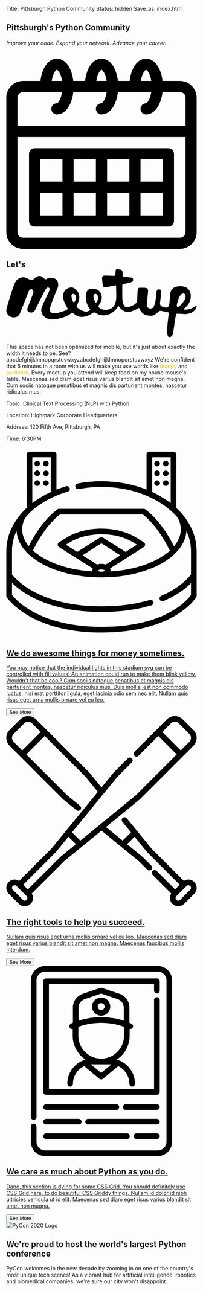 Title: Pittsburgh Python Community
Status: hidden
Save_as: index.html

<div class="index">
    <section class="hero">
        <div class="title-container container">
            <h1>Pittsburgh's Python Community</h1>
            <h6>Improve your code. Expand your network. Advance your career.</h6>
        </div>
    </section>
    <section class="meetup">
        <div class="flex-group">
            <div class="dat-calendar-space">
                <svg class="calendar" viewBox="0 0 512 512" xmlns="http://www.w3.org/2000/svg">
                    <path class="outside" d="m467 60h-46.851562c-1.4375-12.695312-4.691407-24.480469-9.519532-34.136719-8.339844-16.675781-20.636718-25.863281-34.628906-25.863281s-26.289062 9.1875-34.628906 25.863281c-4.828125 9.65625-8.082032 21.441407-9.519532 34.136719h-31.703124c-1.4375-12.695312-4.691407-24.480469-9.519532-34.136719-8.339844-16.675781-20.636718-25.863281-34.628906-25.863281s-26.289062 9.1875-34.628906 25.863281c-4.828125 9.65625-8.082032 21.441407-9.519532 34.136719h-31.703124c-1.4375-12.695312-4.691407-24.480469-9.519532-34.136719-8.339844-16.675781-20.636718-25.863281-34.628906-25.863281s-26.289062 9.1875-34.628906 25.863281c-4.828125 9.65625-8.082032 21.441407-9.519532 34.136719h-46.851562c-24.8125 0-45 20.1875-45 45v362c0 24.8125 20.1875 45 45 45h422c24.8125 0 45-20.1875 45-45v-362c0-24.8125-20.1875-45-45-45zm-98.796875-20.71875c3.835937-7.667969 7.277344-9.28125 7.796875-9.28125s3.960938 1.613281 7.796875 9.28125c2.84375 5.683594 4.929687 12.855469 6.105469 20.71875h-27.804688c1.175782-7.863281 3.265625-15.035156 6.105469-20.71875zm-120 0c3.835937-7.667969 7.277344-9.28125 7.796875-9.28125s3.960938 1.613281 7.796875 9.28125c2.839844 5.683594 4.929687 12.855469 6.105469 20.71875h-27.804688c1.175782-7.863281 3.265625-15.035156 6.105469-20.71875zm-120 0c3.835937-7.667969 7.277344-9.28125 7.796875-9.28125s3.960938 1.613281 7.796875 9.28125c2.839844 5.683594 4.929687 12.855469 6.105469 20.71875h-27.804688c1.175782-7.863281 3.265625-15.035156 6.105469-20.71875zm-83.203125 50.71875h104.902344c-1.175782 7.863281-3.265625 15.035156-6.105469 20.71875-3.835937 7.667969-7.277344 9.28125-7.796875 9.28125-8.285156 0-15 6.714844-15 15s6.714844 15 15 15c13.992188 0 26.289062-9.1875 34.628906-25.863281 4.828125-9.65625 8.082032-21.441407 9.519532-34.136719h89.753906c-1.175782 7.863281-3.265625 15.035156-6.105469 20.71875-3.835937 7.667969-7.277344 9.28125-7.796875 9.28125-8.285156 0-15 6.714844-15 15s6.714844 15 15 15c13.992188 0 26.289062-9.1875 34.628906-25.863281 4.828125-9.65625 8.082032-21.441407 9.519532-34.136719h89.753906c-1.175782 7.863281-3.265625 15.035156-6.105469 20.71875-3.835937 7.667969-7.277344 9.28125-7.796875 9.28125-8.285156 0-15 6.714844-15 15s6.714844 15 15 15c13.992188 0 26.289062-9.1875 34.628906-25.863281 4.828125-9.65625 8.082032-21.441407 9.519532-34.136719h46.851562c8.269531 0 15 6.730469 15 15v76h-452v-76c0-8.269531 6.730469-15 15-15zm422 392h-422c-8.269531 0-15-6.730469-15-15v-256h452v256c0 8.269531-6.730469 15-15 15zm0 0"/>
                    <path class="inside" d="m436 241h-360c-8.285156 0-15 6.714844-15 15v181c0 8.285156 6.714844 15 15 15h360c8.285156 0 15-6.714844 15-15v-181c0-8.285156-6.714844-15-15-15zm-15 90h-60v-60h60zm-180 30v61h-60v-61zm-60-30v-60h60v60zm90 30h60v61h-60zm0-30v-60h60v60zm-120-60v60h-60v-60zm-60 90h60v61h-60zm270 61v-61h60v61zm0 0"/>
                </svg>
            </div>
            <div class="scheduler">
                <h2 class="title">
                    Let's 
                    <span class="meetup-logo-span">
                        <svg version="1.1" xmlns="http://www.w3.org/2000/svg" xmlns:xlink="http://www.w3.org/1999/xlink" viewBox="0 0 5573.1 1990.2" xml:space="preserve" class="meetup-icon">
                            <path d="M3283.7,1072.6c-7.7,11.6-12.6,19.5-17.9,27.2c-49.8,71.4-105.8,136.6-182,181.7 c-102.2,60.4-213,85.3-328.4,60.3c-59.2-12.9-114.4-46-170.2-72.5c-12.9-6.1-19.9-6.2-31.3,0.5c-47.9,28.2-94.4,59.9-145.1,81.8 c-89.9,38.9-184.6,60.8-282.5,34.9c-61.4-16.2-114.4-50.8-162.4-92.4c-34-29.5-36.2-29.5-70.7-1.1c-62,51-133.6,83.9-208.5,111.1 c-92.9,33.7-188.8,54.4-286.8,64.1c-119.6,11.8-230.5-8.5-311.4-106.8c-64.9-78.8-82.2-170.2-42.5-265.1 c43.5-104,93.7-205.2,140.9-307.7c24.6-53.4,49.4-106.7,73.3-160.4c4.4-9.9,6.1-21.4,6.6-32.3c0.9-20,5-41.9-18.1-54 c-23.6-12.3-51.5-10.1-68.9,11.9c-21.7,27.4-41,57.5-57.1,88.6c-53.6,102.8-105.4,206.6-157.7,310.1 c-39.2,77.6-77.7,155.6-117.2,233c-37.5,73.4-107.9,101.4-184.3,72.8c-25.7-9.7-41.8-28.6-46.2-57.5c-6.1-40.9,7.3-77.6,21.8-114.2 c31.7-80.2,63.8-160.2,95.5-240.4c17-43,34-86,49.9-129.4c11.2-30.3,14.5-62.5,1.5-92.3c-10.1-23-29.9-39.6-57.7-37.1 c-30.4,2.7-54.3,18.6-65.8,46.8c-40.3,99.5-79,199.7-118.6,299.5c-47.4,119.4-94.1,239.2-143.5,357.8 c-18.3,43.8-45.9,83.8-92.3,102.5c-23.5,9.5-50.1,15.4-75.4,15.8c-79,1-147.1-25.3-193.7-92.4C0,1264.3-9,1205,8.9,1142.2 c16.6-58.1,33.1-116.2,50.5-174c16.5-54.8,33.9-109.4,51-164c15.9-50.9,30.8-102.2,48.1-152.6c34-99.3,61.4-201.5,115.2-292.6 c36.8-62.3,96.5-96,164.9-116.9c71.5-21.8,132.5,5.6,193.5,36c23.2,11.5,46,23.8,69.8,33.8c33.2,13.9,63.4,5.1,90.2-16.7 c21.9-17.8,44-35.7,64.2-55.4c50.5-49.3,159.5-58.4,212.8-1.1c12.3,13.2,26.8,24.3,40.3,36.3c27.9,24.6,39.4,27.2,71.7,8.9 c76.8-43.3,156.3-37.3,234.4-9.6c45.3,16.1,72.5,54.7,89.8,100.3c25.5,67.2,14.8,132-10.7,195.2c-47,116.2-98.2,230.6-144,347.2 c-27.2,69.2-50.1,140.3-69.7,212c-8,29.2-8,63.9-0.6,93.2c11.2,44.4,51.9,59,93.1,64.2c62.7,7.9,124.2-3.7,184.2-20.3 c51.3-14.1,101.8-31.6,151.9-49.7c24.2-8.7,46.7-22.1,69.8-33.9c19.7-10,21.3-24.6,10.9-43c-21.2-37.5-43.6-74.5-62.3-113.3 c-39.6-82-72.1-166.6-63.4-260c7.6-81.8,37.1-152.9,112.6-195.9c111.4-63.5,201.9-46,283.8,48.9c70.8,82.1,94.2,180.9,63.8,286.8 c-17,59.2-41.4,116.4-64.6,173.7c-6.4,15.9-2.7,26,7.3,35.3c46.9,43.8,100.4,77.9,159.8,102c22.4,9.1,46.1,15.9,69.8,20.7 c51,10.2,98.4-1.9,140.9-30.8c20.2-13.7,20.7-26.5,6.6-45.7c-97.8-133.4-136.5-281.9-107.1-445c11-61.1,39.3-118.8,104.8-136.4 c40.5-10.9,86.3-10.4,128.5-5.1c68.5,8.7,130.5,36,172.6,95c50.5,70.8,63.4,148.2,41.6,232.8c-15.6,60.8-47.5,112.4-82.6,162.6 c-13.9,19.9-14.4,38.2,4.5,51.6c29.2,20.5,58.8,43,91.8,54.9c71.6,25.8,146,23.5,218.1,0.3c79-25.4,134.5-77.8,166.1-155.5 c37.8-93,38.3-190.3,36.3-288c-1.5-76.3-4.2-152.7-6.5-229.1c-0.8-27.3-5.2-28.9-31.2-23.6c-68.5,13.8-137.3,26.1-206.1,38.7 c-21.7,3.9-43.5,6.6-65.2,10.5c-47.2,8.5-86.2-10.9-88.8-66.1c-2.7-55.7-10.8-111.1-16.5-166.6c-0.3-3.1-0.6-6.3-0.8-9.4 c-3.2-65.4,12.6-100.9,91.1-98.1c81,3,162.1,5.6,243,9.9c39.8,2.1,53.8-8,56.4-47.5c2-30.7,2.9-61.4,4.8-92 c2.9-46,13.4-56.9,60.1-55.1c27.9,1.1,56,6,83.3,12.1c38.5,8.6,58.6,35.7,61.3,74c2.2,31.3,1.3,62.9,0.8,94.4 c-0.4,22.3,6.5,34.2,31.4,36.7c72,7.3,143.7,17.3,215.6,25.9c33.9,4,53,17.8,57.6,43c8,43.8-1.5,73.8-34.6,85.8 c-46.3,16.7-94.1,29.5-141.9,41.3c-33.5,8.3-68.1,11.8-102.1,18.1c-22.8,4.2-35.2,16.2-35,41.8c0.9,126.8-2,253.7,1.7,380.4 c1.9,66.5,11.9,133,40.2,195.1c22.9,50.3,61.9,70.1,116.3,61c79.7-13.4,152.8-41.4,216.4-91.8c35.3-28,58.6-62.2,60.3-109.5 c3.2-86.6,7.5-173.1,12.5-259.5c1.5-24.9,4.3-50.8,12.6-74c4.6-12.9,21.6-30,33.4-30.3c65.1-2,130.7-2.6,195.5,3 c40.8,3.5,68.8,41.7,66.6,84.8c-2.9,60.4-10.7,120.6-16.5,180.9c-7.1,74.4-13.7,148.9-21.6,223.2c-8,75.2,52.1,112.5,111.7,113.2 c49.9,0.6,79.4-18,100.6-70.9c22-54.7,35-114,44.5-172.5c13.4-83,19.7-167.2,29.6-250.8c4-34.1,25.3-60.4,51.8-66.1 c30.6-6.6,70.9,5.9,80.9,33.9c8.4,23.4,6.5,52,3.6,77.7c-10.8,95.2-26.4,190-35.4,285.4c-5.5,58.6,27.4,100.3,84.3,117.6 c28.4,8.6,57.8,15.4,87.2,18.8c51.6,5.9,88.1-31.8,98.9-90.4c9.1-49.3,10.3-100.1,14.8-150.3c5.2-59.6,5.9-119.9,16.1-178.6 c15-86.9,71.1-165.7,175.1-191c62.4-15.2,125.4-17,187.7-9.8c95,10.9,194.5,75.5,224.9,184.7c23.1,83,13.9,163.2-13.2,243 c-31.5,92.5-88.9,164.6-169.2,219.5c-7.4,5.1-11.7,14.7-17.4,22.2c10.1,4.5,20.3,12.9,30.3,12.7c96-1.5,186.4-23.4,269.3-73.7 c18.7-11.3,39.1-19.9,58.8-29.3c18.1-8.6,28.8,1.6,23.8,17.2c-8.4,26.2-18.5,53.9-35.3,75.1c-71,89.8-167.9,132.8-279.9,140.3 c-47.5,3.2-95.7-3.2-143.6-5.8c-36.1-2-72.2-5.2-108.3-7.6c-18.3-1.2-28.9,6.5-33.5,25.5c-28.8,118.7-44,239.5-58.9,360.5 c-9.4,76.2-23.6,152.2-41.9,226.8c-9.9,40.5-41.5,68.4-85.2,75.4c-26.1,4.2-45.5-7.1-54.3-31.5c-7.4-20.6-14.3-42.1-16.1-63.7 c-8.6-106.3-5.1-212.3,9-318.1c7.2-53.8,11.9-107.9,18.1-161.9c4.3-37.5,10-74.9,13.5-112.5c2.8-30.4-4.1-37.5-33.2-43.3 c-60.1-12-120.3-23.8-180.2-37c-40.7-9-72.4,5.4-99.9,33.4c-36.6,37.3-77.1,69.6-125.1,90.6c-58,25.3-119.5,20-179.1,10.5 c-86.1-13.7-154.8-59-203.7-131.6c-15.2-22.5-26.2-47.9-38.1-72.5c-6.7-13.8-12.6-19.1-28.8-10.9c-57.2,29.1-114.2,59-173.2,84 c-65.8,27.8-135.6,37.6-205.5,18.1c-68.1-19-120.4-62.9-163.8-117.7C3313.2,1110.5,3301.8,1095.7,3283.7,1072.6z M5246.2,800 c-0.8-9.4-0.8-18.9-2.3-28.2c-8.7-53.7-62.6-77.7-106.1-45.4c-19.6,14.6-37.5,33.9-50.9,54.4c-44.8,68.6-65,147.2-85.2,225.4 c-5.1,19.6-8.6,40.4-8.2,60.5c0.8,37.5,22.8,48.6,54.3,28.3c65.3-42.1,113.6-100.5,154.4-165.4C5227,890.2,5247.3,848.6,5246.2,800z  M2685.4,837.8c0.6-37.3-8.1-71.8-35.6-98.7c-15.2-14.9-34.3-21.3-56.1-14.5c-26.5,8.2-40.8,27.9-42.8,60.5 c-3.9,63.2,23.3,117.5,51.2,171c14.4,27.5,28.1,26.7,46.6,1.2C2674.7,921.7,2684.8,881.3,2685.4,837.8z M2041.1,825.8 c-6.9-22.9-11.5-46.8-21.3-68.3c-12.6-27.4-45.1-39.7-73.8-32.2c-30.4,8-42.4,22.5-39.3,59.9c2.8,32.6,10.3,65.1,18.9,96.7 c6.4,23.3,16.2,46.1,27.7,67.3c15.6,28.5,31.9,28.8,47.2,1.2C2021.7,912.3,2038.1,872.3,2041.1,825.8z"/>
                        </svg>
                    </span>
                </h2>
                <div class="content">
                    <p class="blurb">This space has not been optimized for mobile, but it's just about exactly the width it needs to be. See? abcdefghijklmnopqrstuvwxyzabcdefghijklmnopqrstuvwxyz We're confident that 5 minutes in a room with us will make you use words like <span style="color: #FFC107;">dumpy</span> and <span style="color: #FFC107;">aardvark</span>. Every meetup you attend will keep food on my house mouse's table. Maecenas sed diam eget risus varius blandit sit amet non magna. Cum sociis natoque penatibus et magnis dis parturient montes, nascetur ridiculus mus.</p>
                </div>
                <div class="deets">
                    <p class="topic">Topic: Clinical Text Processing (NLP) with Python</p>
                    <p class="location">Location: Highmark Corporate Headquarters</p>
                    <p class="address">Address: 120 Fifth Ave, Pittsburgh, PA</p>
                    <p class="time">Time: 6:30PM</p>
                </div>
            </div>
    </section>
    <section class="where-to">
        <div class="container flex-group">
            <a href="#" class="jobs">
                <div class="inner-container">
                    <svg version="1.1" class="where-to-icon" xmlns="http://www.w3.org/2000/svg" xmlns:xlink="http://www.w3.org/1999/xlink" x="0px" y="0px" viewBox="0 0 511.999 511.999" style="enable-background:new 0 0 511.999 511.999;" xml:space="preserve">
            <g>
                <path class="stadium" d="M457.369,164.115V20.194c0-4.202-3.406-7.608-7.608-7.608h-64.924c-4.202,0-7.608,3.406-7.608,7.608v94.408
                    C340.401,100.044,299,92.303,256,92.303c-21.69,0-43.236,1.992-64.044,5.921c-4.084,0.771-7.029,4.625-6.37,8.728
                    c0.683,4.249,4.729,7.069,8.931,6.273c19.96-3.787,40.646-5.706,61.482-5.706c82.551,0,155.52,30.003,198.917,75.619
                    c4.353,4.575,7.875,9.901,10.151,15.792c2.875,7.443,4.329,15.04,4.329,22.694c0,15.974-6.295,31.535-18.238,45.871
                    c-27.904-55.591-57.073-84.837-77.114-99.724c-1.314-0.976-2.9-1.5-4.537-1.5H141.849c-1.636,0-3.222,0.524-4.536,1.499
                    c-19.981,14.839-49.06,43.963-76.874,99.251c-11.687-14.204-17.837-29.599-17.837-45.397c0-7.67,1.461-15.284,4.349-22.743
                    c2.202-5.689,5.533-10.888,9.723-15.321c0.018-0.019,0.036-0.038,0.054-0.057c26.93-28.463,64.491-50.342,108.618-63.269
                    c4.032-1.182,6.343-5.408,5.162-9.44c-1.182-4.033-5.411-6.345-9.44-5.162c-9.03,2.646-17.8,5.654-26.29,9.001v-94.44
                    c0-4.202-3.406-7.608-7.608-7.608H62.246c-4.202,0-7.608,3.406-7.608,7.608v143.95c-3.094,2.895-6.087,5.861-8.963,8.901
                    c-2.096,2.216-4.115,4.461-6.071,6.729c-0.038,0.042-0.073,0.085-0.11,0.128C13.626,209.946,0,244.542,0,280.482v120.023
                    c0,1.479,0.431,2.927,1.241,4.164c0.649,0.993,16.35,24.575,55.928,48.031c65.144,38.609,144.082,46.713,198.83,46.713
                    c44.852,0,86.067-4.885,122.5-14.519c29.336-7.757,55.673-18.599,78.283-32.224c39.056-23.535,53.54-47.261,54.138-48.26
                    c0.706-1.181,1.079-2.531,1.079-3.907V280.482C512,237.656,492.795,197.111,457.369,164.115z M442.153,151.202
                    c-1.979-1.537-3.983-3.061-6.039-4.556c-13.419-9.755-28.061-18.286-43.669-25.524V27.802h49.708V151.202z M69.853,27.802h49.708
                    v93.33c-18.216,8.418-34.901,18.496-49.708,30.027V27.802z M144.399,181.488h222.558c33.138,25.481,57.608,66.083,72.981,97.637
                    c-8.663,7.833-19.147,15.185-31.334,21.898c-34.934,19.239-79.89,31.039-128.519,33.975c0.127-0.77,0.2-1.555,0.2-2.356
                    c0-2.019-0.422-3.948-1.195-5.751l45.808-29.003c0.003-0.002,0.006-0.005,0.01-0.007l44.861-28.403
                    c2.202-1.395,3.537-3.82,3.537-6.427s-1.335-5.033-3.538-6.427l-18.73-11.859c-25.557-16.182-59.385-25.094-95.252-25.094
                    s-69.695,8.912-95.253,25.094l-18.73,11.859c-2.202,1.395-3.538,3.82-3.538,6.427s1.335,5.033,3.538,6.427l44.869,28.409
                    l0.001,0.001l45.807,29.003c-0.773,1.803-1.195,3.732-1.195,5.751c0,0.791,0.071,1.567,0.196,2.329
                    c-48.463-2.98-93.254-14.767-128.084-33.948c-12.396-6.827-23.026-14.317-31.774-22.3
                    C86.947,247.319,111.348,206.897,144.399,181.488z M255.784,314.339c-4.159,0-8.044,0.74-11.441,2.053l-39.378-24.932
                    l50.82-32.177l50.819,32.177l-39.379,24.933C263.828,315.081,259.944,314.339,255.784,314.339z M264.992,332.64
                    c-0.684,1.024-3.902,3.073-9.161,3.086c-0.043,0.001-0.085,0-0.128,0c-5.239-0.021-8.444-2.063-9.127-3.085
                    c0.686-1.028,3.92-3.087,9.208-3.087c3.616,0,6.271,0.964,7.808,1.901c0.02,0.013,0.042,0.025,0.063,0.039
                    C264.33,331.914,264.782,332.326,264.992,332.64z M190.743,282.455l-30.648-19.405l8.577-5.431
                    c48.035-30.412,126.19-30.412,174.226,0l8.577,5.431l-30.648,19.405l-60.972-38.606c-2.483-1.573-5.654-1.574-8.14,0
                    L190.743,282.455z M496.784,342.971c-4.99,7.035-27.634,35.593-80.003,57.718c-3.87,1.635-5.683,6.099-4.048,9.97
                    c1.227,2.904,4.046,4.649,7.012,4.649c0.988,0,1.991-0.194,2.958-0.602c37.581-15.877,60.918-34.833,74.081-48.269v31.761
                    c-3.866,5.461-18.316,23.86-48.901,42.068c-60.992,36.31-138.012,43.931-191.883,43.931c-95.093,0-155.871-23.939-190.112-44.021
                    c-31.002-18.182-46.425-36.561-50.671-42.134V365.64c8.967,8.874,22.598,20.368,41.952,31.838
                    c35.957,21.31,99.64,46.713,198.83,46.713c49.901,0,95.17-6.032,134.55-17.928c4.022-1.215,6.298-5.461,5.083-9.484
                    c-1.215-4.022-5.462-6.298-9.484-5.083c-37.951,11.465-81.74,17.278-130.15,17.278c-95.094,0-155.871-23.939-190.112-44.021
                    c-27.489-16.122-44.386-33.602-50.67-42.079v-62.392c0-18.746,4.187-37.138,12.3-54.61c1.871,33.788,26.032,65.07,68.538,88.479
                    c42.768,23.553,99.437,36.542,159.605,36.592c0.042,0,0.083,0.002,0.126,0.002c0.019,0,0.039-0.001,0.058-0.001
                    c0.053,0,0.104,0.001,0.157,0.001c60.293,0,117.096-12.996,159.944-36.594c42.502-23.407,66.662-54.684,68.538-88.468
                    c7.972,17.171,12.303,35.528,12.303,54.599V342.971z"/>
            </g>
            <g>
                <path d="M412.663,41.628c-2.591-6.15-11.721-6.131-14.126,0.177c-1.122,2.942-0.302,6.322,2.044,8.42
                    c2.58,2.307,6.56,2.548,9.396,0.559C412.91,48.725,413.954,44.938,412.663,41.628z"/>
            </g>
            <g>
                <path d="M409.853,64.595c-2.834-1.912-6.721-1.629-9.272,0.636c-2.349,2.086-3.166,5.491-2.044,8.422
                    c1.15,3.004,4.195,4.999,7.411,4.864c2.988-0.126,5.71-2.069,6.779-4.864C413.983,70.375,412.793,66.535,409.853,64.595z"/>
            </g>
            <g>
                <path d="M412.663,94.379c-2.498-5.927-11.137-6.2-13.908-0.34c-1.403,2.966-0.695,6.613,1.714,8.836
                    c2.449,2.26,6.209,2.66,9.072,0.943C412.775,101.881,414.018,97.852,412.663,94.379z"/>
            </g>
            <g>
                <path d="M433.789,38.662c-2.58-2.102-6.273-2.277-9.044-0.442c-3.01,1.993-4.14,5.902-2.811,9.231
                    c1.213,2.869,4.09,4.769,7.217,4.692c3.122-0.076,5.91-2.11,6.97-5.038C437.199,44.126,436.245,40.663,433.789,38.662z"/>
            </g>
            <g>
                <path d="M435.985,68.004c-2.471-6.185-11.532-6.055-14.044,0.003c-1.146,2.767-0.531,6.008,1.538,8.171
                    c2.373,2.482,6.243,3.047,9.232,1.356C436.018,75.664,437.429,71.512,435.985,68.004z"/>
            </g>
            <g>
                <path d="M435.985,94.379c-1.148-2.874-4.128-4.77-7.208-4.692c-3.099,0.078-5.943,2.117-6.974,5.044
                    c-1.059,3.005-0.123,6.412,2.337,8.438c2.554,2.104,6.292,2.288,9.044,0.451C436.176,101.626,437.35,97.697,435.985,94.379z"/>
            </g>
            <g>
                <path d="M87.261,38.22c-5.656-3.818-13.24,1.599-11.596,8.17c0.756,3.02,3.352,5.308,6.435,5.698
                    c3.357,0.426,6.678-1.517,7.973-4.637C91.44,44.15,90.249,40.187,87.261,38.22z"/>
            </g>
            <g>
                <path d="M87.261,64.595c-2.596-1.753-6.104-1.665-8.647,0.142c-2.731,1.94-3.864,5.594-2.73,8.743
                    c1.04,2.886,3.773,4.907,6.841,5.036c3.329,0.14,6.425-1.99,7.507-5.132C91.339,70.169,90.109,66.47,87.261,64.595z"/>
            </g>
            <g>
                <path d="M87.261,90.96c-2.682-1.811-6.352-1.633-8.897,0.337c-2.446,1.895-3.499,5.207-2.611,8.167
                    c0.889,2.966,3.572,5.145,6.659,5.407c3.316,0.281,6.504-1.724,7.713-4.815C91.419,96.748,90.179,92.952,87.261,90.96z"/>
            </g>
            <g>
                <path d="M110.717,38.297c-5.701-3.996-13.533,1.56-11.673,8.266c0.902,3.254,3.947,5.586,7.329,5.586
                    c3.301,0,6.331-2.229,7.278-5.396C114.588,43.615,113.395,40.173,110.717,38.297z"/>
            </g>
            <g>
                <path d="M113.403,68.004c-2.606-6.17-11.698-6.109-14.118,0.177c-2.507,6.512,4.74,12.804,10.835,9.355
                    C113.458,75.645,114.787,71.54,113.403,68.004z"/>
            </g>
            <g>
                <path d="M113.403,94.379c-2.563-6.07-11.529-6.16-14.05,0c-1.263,3.085-0.364,6.709,2.229,8.815c2.45,1.989,5.988,2.25,8.7,0.624
                    C113.512,101.882,114.762,97.851,113.403,94.379z"/>
            </g>
        </svg>
                    <div class="inside-flex">
                        <h2>We do awesome things for money sometimes.</h2>
                        <p>You may notice that the individual lights in this stadium svg can be controlled with fill values! An animation could run to make them blink yellow. Wouldn't that be cool? Cum sociis natoque penatibus et magnis dis parturient montes, nascetur ridiculus mus. Duis mollis, est non commodo luctus, nisi erat porttitor ligula, eget lacinia odio sem nec elit. Nullam quis risus eget urna mollis ornare vel eu leo.</p>
                    </div>
                </div>
                <button class="button" href="#">
                    <div class="background"></div>
                    <span class="text">See More</span>
                </button>
            </a>
            <a href="#" class="resources">
                <div class="inner-container">
                    <svg version="1.1" class="where-to-icon" xmlns="http://www.w3.org/2000/svg" xmlns:xlink="http://www.w3.org/1999/xlink" x="0px" y="0px" viewBox="0 0 512 512" style="enable-background:new 0 0 512 512;" xml:space="preserve">
        <g>
            <path d="M505.453,446.742c-4.225-4.225-9.836-6.551-15.805-6.551c-0.006,0-0.011,0-0.017,0c-4.298,0.003-8.409,1.213-11.944,3.465
                l-87.171-87.172l-66.589-81.48c-2.659-3.252-7.448-3.733-10.7-1.076c-3.251,2.657-3.734,7.448-1.077,10.699l23.097,28.262
                l-22.359,22.358l-44.867-36.672l90.669-74.099c0.197-0.161,0.385-0.332,0.566-0.511L503.16,80.059
                c5.697-5.697,8.835-13.27,8.835-21.326c0-8.056-3.138-15.63-8.834-21.326L474.593,8.836c-5.696-5.696-13.27-8.834-21.326-8.834
                s-15.63,3.137-21.327,8.834l-87.264,87.265c-2.97,2.97-2.97,7.783,0,10.754c2.97,2.969,7.783,2.971,10.754,0L408.785,53.5
                l49.714,49.714L348.77,212.941L199.111,335.25l-22.364-22.363l122.309-149.66l38.632-38.63c2.97-2.97,2.97-7.784,0-10.754
                c-2.971-2.97-7.784-2.97-10.754,0l-38.901,38.901c-0.179,0.179-0.35,0.368-0.511,0.565L256,191.881l-31.524-38.566
                c-0.16-0.197-0.331-0.385-0.51-0.565L80.049,8.835c-5.694-5.693-13.266-8.829-21.323-8.829s-15.63,3.136-21.323,8.829
                L8.831,37.408c-5.693,5.693-8.828,13.265-8.828,21.323c0,8.057,3.135,15.63,8.828,21.323l143.915,143.915
                c0.18,0.179,0.368,0.35,0.566,0.511l35.265,28.822c1.413,1.155,3.115,1.716,4.808,1.716c2.203,0,4.388-0.953,5.893-2.792
                c2.657-3.251,2.176-8.042-1.077-10.699l-34.97-28.581L53.498,103.212l49.711-49.711l109.732,109.732l33.238,40.663
                L121.477,356.484l-87.171,87.172c-3.542-2.253-7.658-3.459-11.958-3.459c-5.97,0-11.581,2.325-15.801,6.545
                C2.325,450.963,0,456.574,0,462.544c0,5.97,2.325,11.581,6.545,15.802l27.106,27.107c4.221,4.221,9.832,6.545,15.803,6.545
                c5.97,0,11.581-2.325,15.801-6.545c4.222-4.221,6.546-9.833,6.546-15.802c0-4.301-1.206-8.415-3.459-11.958l87.172-87.172
                l100.49-82.126l100.476,82.124l22.833,22.834c1.485,1.485,3.432,2.227,5.378,2.227s3.892-0.742,5.378-2.227
                c2.97-2.97,2.97-7.783,0-10.753l-23.104-23.104c-0.18-0.179-0.368-0.35-0.566-0.511l-41.677-34.065l20.196-20.195l34.062,41.679
                c0.161,0.197,0.331,0.385,0.511,0.565l87.067,87.067l-12.527,12.526l-49.768-49.769c-2.971-2.969-7.783-2.97-10.754,0
                c-2.97,2.97-2.97,7.783,0,10.753l50.148,50.147c-2.248,3.547-3.45,7.663-3.45,11.963c0,5.977,2.32,11.588,6.539,15.807
                c4.359,4.348,10.079,6.522,15.799,6.521c5.723,0,11.443-2.176,15.796-6.528l27.113-27.114c4.223-4.222,6.548-9.833,6.548-15.801
                C512,456.597,509.68,450.99,505.453,446.742z M419.539,42.744l23.156-23.156c2.825-2.824,6.579-4.379,10.574-4.379
                c3.993,0,7.748,1.555,10.572,4.379l28.571,28.57c2.824,2.824,4.379,6.579,4.379,10.573s-1.555,7.748-4.38,10.573l-23.156,23.156
                L419.539,42.744z M42.744,92.459l-23.16-23.16c-5.828-5.828-5.828-15.309,0-21.137l28.574-28.574
                c2.821-2.821,6.574-4.375,10.568-4.375c3.995,0,7.748,1.553,10.568,4.375l23.159,23.159L42.744,92.459z M54.502,494.698
                c-1.348,1.348-3.141,2.092-5.048,2.092c-1.908,0-3.7-0.742-5.048-2.092l-27.107-27.107c-1.348-1.348-2.092-3.141-2.092-5.048
                c0-1.907,0.742-3.7,2.092-5.049c1.348-1.348,3.141-2.092,5.048-2.092c1.908,0,3.7,0.742,5.049,2.092l1.909,1.908
                c0.001,0.001,0.001,0.002,0.001,0.002l23.284,23.284c0.002,0.002,0.005,0.004,0.008,0.007l1.904,1.905
                c1.348,1.348,2.092,3.141,2.092,5.048C56.594,491.558,55.852,493.35,54.502,494.698z M145.595,378.986
                c-0.197,0.161-0.385,0.332-0.566,0.511l-87.06,87.061l-12.529-12.529l87.062-87.062c0.18-0.179,0.35-0.368,0.511-0.565
                l34.064-41.681l20.201,20.2L145.595,378.986z M494.699,467.59l-27.113,27.114c-2.781,2.779-7.312,2.776-10.095,0
                c-1.339-1.34-2.078-3.133-2.078-5.047c0-1.917,0.743-3.719,2.059-5.042l1.916-1.902c0.004-0.004,0.008-0.009,0.012-0.013
                c0.002-0.002,0.005-0.004,0.007-0.006l23.274-23.273c0.003-0.003,0.006-0.005,0.008-0.008l1.923-1.924
                c1.342-1.345,3.128-2.088,5.029-2.09c0.002,0,0.003,0,0.005,0c1.906,0,3.701,0.744,5.04,2.082
                c1.359,1.365,2.106,3.162,2.106,5.061C496.792,464.448,496.049,466.24,494.699,467.59z"/>
        </g>
    </svg>
                    <div class="inside-flex">
                        <h2>The right tools to help you succeed.</h2>
                        <p>Nullam quis risus eget urna mollis ornare vel eu leo. Maecenas sed diam eget risus varius blandit sit amet non magna. Maecenas faucibus mollis interdum.</p>
                    </div>
                </div>
                <button class="button" href="#">
                    <div class="background"></div>
                    <span class="text">See More</span>
                </button>
        </a>
            <a href="#" class="who-me">
                <div class="inner-container">
                    <svg version="1.1" class="where-to-icon" xmlns="http://www.w3.org/2000/svg" xmlns:xlink="http://www.w3.org/1999/xlink" x="0px" y="0px" viewBox="0 0 512 512" style="enable-background:new 0 0 512 512;" xml:space="preserve">
            <g>
                <path d="M407.024,0H104.976C83.43,0,65.901,17.529,65.901,39.075V406.53c0,4.199,3.405,7.604,7.604,7.604s7.604-3.405,7.604-7.604
                    V39.075c0-13.161,10.706-23.867,23.867-23.867h302.048c13.16,0,23.867,10.706,23.867,23.867v433.851
                    c0,13.16-10.707,23.866-23.867,23.866H104.976c-13.161,0-23.867-10.706-23.867-23.867v-41.049c0-4.199-3.405-7.604-7.604-7.604
                    s-7.604,3.405-7.604,7.604v41.049c0,21.547,17.529,39.075,39.075,39.075h302.048c21.546,0,39.075-17.529,39.075-39.075V39.075
                    C446.099,17.529,428.569,0,407.024,0z"/>
            </g>
            <g>
                <path d="M405.038,73.999c4.199,0,7.604-3.405,7.604-7.604V41.334c0-4.199-3.405-7.604-7.604-7.604H106.962
                    c-4.199,0-7.604,3.405-7.604,7.604v298.075c0,4.199,3.405,7.604,7.604,7.604h298.075c4.199,0,7.604-3.405,7.604-7.604V91.741
                    c0-4.199-3.405-7.604-7.604-7.604c-4.199,0-7.604,3.405-7.604,7.604v240.064H114.566V48.938h282.867v17.457
                    C397.434,70.594,400.838,73.999,405.038,73.999z"/>
            </g>
            <g>
                <path d="M405.038,372.36h-83.644c-4.199,0-7.604,3.405-7.604,7.604c0,4.199,3.405,7.604,7.604,7.604h83.644
                    c4.199,0,7.604-3.405,7.604-7.604C412.642,375.764,409.237,372.36,405.038,372.36z"/>
            </g>
            <g>
                <path d="M296.048,372.36H106.962c-4.199,0-7.604,3.405-7.604,7.604c0,4.199,3.405,7.604,7.604,7.604h189.085
                    c4.199,0,7.604-3.405,7.604-7.604C303.651,375.764,300.247,372.36,296.048,372.36z"/>
            </g>
            <g>
                <path d="M405.038,450.797h-55.255c-4.199,0-7.604,3.405-7.604,7.604c0,4.199,3.405,7.604,7.604,7.604h55.255
                    c4.199,0,7.604-3.405,7.604-7.604C412.642,454.202,409.237,450.797,405.038,450.797z"/>
            </g>
            <g>
                <path d="M324.436,450.797H106.962c-4.199,0-7.604,3.405-7.604,7.604c0,4.199,3.405,7.604,7.604,7.604h217.473
                    c4.199,0,7.604-3.405,7.604-7.604C332.04,454.202,328.635,450.797,324.436,450.797z"/>
            </g>
            <g>
                <path d="M405.038,411.579h-185.03c-4.199,0-7.604,3.405-7.604,7.604s3.405,7.604,7.604,7.604h185.03
                    c4.199,0,7.604-3.405,7.604-7.604S409.237,411.579,405.038,411.579z"/>
            </g>
            <g>
                <path d="M194.661,411.579h-87.699c-4.199,0-7.604,3.405-7.604,7.604s3.405,7.604,7.604,7.604h87.699
                    c4.199,0,7.604-3.405,7.604-7.604S198.861,411.579,194.661,411.579z"/>
            </g>
            <g>
                <path d="M255.132,84.975c-13.498,0-24.478,10.981-24.478,24.479c-0.001,13.498,10.98,24.478,24.478,24.478
                    s24.479-10.981,24.479-24.478C279.611,95.956,268.63,84.975,255.132,84.975z M255.132,118.723c-5.112,0-9.27-4.159-9.27-9.27
                    c-0.001-5.112,4.158-9.271,9.27-9.271s9.271,4.159,9.271,9.271S260.244,118.723,255.132,118.723z"/>
            </g>
            <g>
                <path d="M297.165,252.24c20.797-13.709,34.557-37.263,34.557-63.983v-18.537c0.533,0.116,1.07,0.173,1.602,0.173
                    c2.897,0,5.664-1.665,6.935-4.477c1.729-3.827,0.026-8.331-3.801-10.06c-1.621-0.732-3.249-1.441-4.885-2.126
                    c-0.094-0.471-0.234-0.926-0.411-1.361v-39.898c0-16.596-10.556-31.336-26.268-36.682L257.58,59.195
                    c-1.587-0.539-3.31-0.539-4.897,0l-47.314,16.094c-15.712,5.344-26.268,20.086-26.268,36.682v39.901
                    c-0.175,0.434-0.315,0.885-0.409,1.355c-1.636,0.686-3.265,1.395-4.887,2.127c-3.827,1.729-5.53,6.231-3.801,10.06
                    c1.504,3.331,5.107,5.048,8.539,4.302v18.539c0,26.719,13.759,50.273,34.554,63.984c-28.236,8.06-48.976,34.078-48.976,64.866
                    c0,4.199,3.405,7.604,7.604,7.604s7.604-3.405,7.604-7.604c0-20.904,12.343-38.971,30.119-47.319l40.825,33.906
                    c1.408,1.17,3.133,1.754,4.858,1.754c1.726,0,3.45-0.585,4.858-1.754l40.825-33.906c17.777,8.348,30.12,26.415,30.12,47.32
                    c0,4.199,3.405,7.604,7.604,7.604s7.604-3.405,7.604-7.604C346.143,286.316,325.403,260.298,297.165,252.24z M194.308,111.971
                    c0.001-10.081,6.414-19.036,15.958-22.283l44.865-15.262l44.866,15.262c9.544,3.246,15.957,12.202,15.957,22.284v35.477
                    c-39.523-12.783-82.124-12.783-121.647,0V111.971z M193.751,188.256v-24.564c39.673-14.175,83.091-14.175,122.763,0v24.563
                    c0,33.85-27.538,61.387-61.387,61.387C221.284,249.643,193.751,222.105,193.751,188.256z M255.132,287.957l-27.614-22.932
                    c1.343-0.103,2.696-0.173,4.065-0.173h47.099c1.369,0,2.721,0.069,4.064,0.173L255.132,287.957z"/>
            </g>
        </svg>
                    <div class="inside-flex">
                        <h2>We care as much about Python as you do.</h2>
                        <p>Dane, this section is dying for some CSS Grid. You should definitely use CSS Grid here, to do beautiful CSS Griddy things. Nullam id dolor id nibh ultricies vehicula ut id elit. Maecenas sed diam eget risus varius blandit sit amet non magna.</p>
                    </div>
                </div>
                <button class="button" href="#">
                    <div class="background"></div>
                    <span class="text">See More</span>
                </button>
            </a>
        </div>
    </section>
    <section class="pycon-block">
        <div class="narrow-container">
            <div class="image-left"><img src="https://us.pycon.org/2020/static/images/2020-header-cropped-3.a35c5d25b649.png" alt="PyCon 2020 Logo"></div>
            <div class="text-right">
                <h2>We're proud to host the world's largest Python conference</h2>
                <p>PyCon welcomes in the new decade by zooming in on one of the country's most unique tech scenes! As a vibrant hub for artificial intelligence, robotics and biomedical companies, we're sure our city won't disappoint.</p>
            </div>
        </div>
    </section>    
</div>
